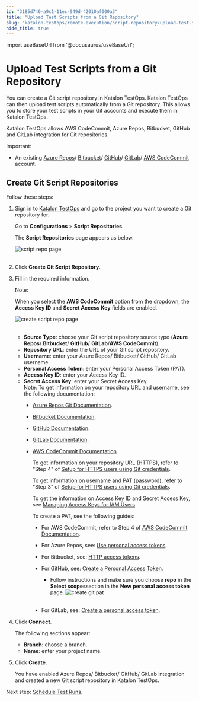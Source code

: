 ```yaml
---
id: "3185d740-a9c1-11ec-949d-42010af000a3"
title: "Upload Test Scripts from a Git Repository"
slug: "katalon-testops/remote-execution/script-repository/upload-test-scripts-from-a-git-repository"
hide_title: true
---
```

import useBaseUrl from '@docusaurus/useBaseUrl';


# <a id="id" class="anchor_top_offset"/><a id="ariaid-title1" class="anchor_top_offset"/>Upload Test Scripts from a Git Repository

<p xmlns="http://www.w3.org/1999/xhtml" className="p">You can create a Git script repository in Katalon TestOps.   Katalon TestOps can then upload test scripts automatically from a   Git repository. This allows you to store your test scripts in your   Git accounts and execute them in Katalon TestOps.</p> 
<p xmlns="http://www.w3.org/1999/xhtml" className="p">Katalon TestOps allows AWS CodeCommit, Azure Repos, Bitbucket,   GitHub and GitLab integration for Git repositories.</p> 
<div xmlns="http://www.w3.org/1999/xhtml" className="note important note_important"><span className="note__title">Important:</span> 
  <ul className="ul"><li className="li">An existing <a className="xref j-external-link" href="https://azure.microsoft.com/en-us/services/devops/repos/" target="_blank">Azure
        Repos</a>/ <a className="xref j-external-link" href="https://bitbucket.org/product" target="_blank">Bitbucket</a>/
      <a className="xref j-external-link" href="https://github.com" target="_blank">GitHub</a>/ <a className="xref j-external-link" href="https://about.gitlab.com/install/" target="_blank">GitLab</a>/ <a className="xref j-external-link" href="https://docs.aws.amazon.com/codecommit/index.html" target="_blank">AWS
        CodeCommit</a> account.</li></ul>
</div>

## <a id="id_1" class="anchor_top_offset"/>Create Git Script Repositories

<p xmlns="http://www.w3.org/1999/xhtml" className="p">Follow these steps:</p> 
<ol xmlns="http://www.w3.org/1999/xhtml" className="ol"><li className="li">     <p className="p">Sign in to <a className="xref j-external-link" href="https://testops.katalon.io/login" target="_blank">Katalon TestOps</a> and go to the project you want to create a Git repository for.</p>     <p className="p">Go to <strong className="ph b">Configurations</strong> &gt; <strong className="ph b">Script Repositories</strong>.</p>     <p className="p">The <strong className="ph b">Script Repositories</strong> page appears as below.</p>     <p className="p"> <img className="image" src={useBaseUrl("https://github.com/katalon-studio/docs-images/raw/master/katalon-analytics/docs/testops-revamp-june-git-test-project/script-repo-screen-in-testops-config-new-2.png")} alt="script repo page" /><br /><br />     </p>   </li><li className="li">     <p className="p">Click <strong className="ph b">Create Git Script Repository</strong>.</p>   </li><li className="li">     <p className="p">Fill in the required information. </p>     <div className="note note note_note"><span className="note__title">Note:</span>        <p className="p">When you select the <strong className="ph b">AWS CodeCommit</strong> option from the dropdown, the <strong className="ph b">Access Key ID</strong> and <strong className="ph b">Secret Access Key</strong> fields are enabled.</p>       <p className="p"> <img className="image" src={useBaseUrl("https://github.com/katalon-studio/docs-images/raw/master/katalon-analytics/docs/testops-revamp-june-git-test-project/K.S.E-8.2.5-script-repo-page-after-creating-git-repository.png")} alt="create script repo page" /><br /><br />       </p>     </div>     <ul className="ul"><li className="li"> <strong className="ph b">Source Type</strong>: choose your Git script repository source type (<strong className="ph b">Azure Repos</strong>/ <strong className="ph b">Bitbucket</strong>/ <strong className="ph b">GitHub</strong>/ <strong className="ph b">GitLab</strong>/<strong className="ph b">AWS CodeCommit</strong>).</li><li className="li"> <strong className="ph b">Repository URL</strong>: enter the URL of your Git script repository.</li><li className="li"> <strong className="ph b">Username</strong>: enter your Azure Repos/ Bitbucket/ GitHub/ GitLab username.</li><li className="li"> <strong className="ph b">Personal Access Token</strong>: enter your Personal Access Token (PAT).</li><li className="li"> <strong className="ph b">Access Key ID</strong>: enter your Access Key ID.</li><li className="li"> <strong className="ph b">Secret Access Key</strong>: enter your Secret Access Key.<div className="note note note_note"><span className="note__title">Note:</span> To get information on your repository URL and username, see the following documentation:<ul className="ul"><li className="li">               <p className="p"><a className="xref j-external-link" href="https://docs.microsoft.com/en-us/azure/devops/repos/git/?view=azure-devops" target="_blank">Azure Repos Git Documentation</a>.</p>             </li><li className="li">               <p className="p"><a className="xref j-external-link" href="https://confluence.atlassian.com/bitbucketserver/bitbucket-data-center-and-server-documentation-776639749.html" target="_blank">Bitbucket Documentation</a>. </p>             </li><li className="li">               <p className="p"><a className="xref j-external-link" href="https://docs.github.com/en" target="_blank">GitHub Documentation</a>.</p>             </li><li className="li">               <p className="p"><a className="xref j-external-link" href="https://docs.gitlab.com/ee/" target="_blank">GitLab Documentation</a>.</p>             </li><li className="li">               <p className="p"><a className="xref j-external-link" href="https://docs.aws.amazon.com/codecommit/latest/userguide/setting-up-gc.html" target="_blank">AWS CodeCommit Documentation</a>.</p>               <p className="p">To get information on your repository URL (HTTPS), refer to "Step 4" of <a className="xref j-external-link" href="https://docs.aws.amazon.com/codecommit/latest/userguide/setting-up-gc.html" target="_blank">Setup for HTTPS users using Git credentials</a>.</p>               <p className="p">To get information on username and PAT (password), refer to "Step 3" of <a className="xref j-external-link" href="https://docs.aws.amazon.com/codecommit/latest/userguide/setting-up-gc.html" target="_blank">Setup for HTTPS users using Git credentials</a>.</p>               <p className="p">To get the information on Access Key ID and Secret Access Key, see <a className="xref j-external-link" href="https://docs.aws.amazon.com/IAM/latest/UserGuide/id_credentials_access-keys.html" target="_blank">Managing Access Keys for IAM Users</a>.</p>               <div className="p">To create a PAT, see the following guides:<ul className="ul"><li className="li">                     <p className="p">For AWS CodeCommit, refer to Step 4 of <a className="xref j-external-link" href="https://docs.aws.amazon.com/codecommit/latest/userguide/setting-up-gc.html" target="_blank">AWS CodeCommit Documentation</a>.</p>                   </li><li className="li">                     <p className="p">For Azure Repos, see: <a className="xref j-external-link" href="https://docs.microsoft.com/en-us/azure/devops/organizations/accounts/use-personal-access-tokens-to-authenticate?view=azure-devops&tabs=preview-page" target="_blank">Use personal access tokens</a>.</p>                   </li><li className="li">                     <p className="p">For Bitbucket, see: <a className="xref j-external-link" href="https://confluence.atlassian.com/bitbucketserver/personal-access-tokens-939515499.html" target="_blank">HTTP access tokens</a>.</p>                   </li><li className="li">                     <div className="p">For GitHub, see: <a className="xref j-external-link" href="https://help.github.com/en/github/authenticating-to-github/creating-a-personal-access-token-for-the-command-line" target="_blank">Create a Personal Access Token</a>.<ul className="ul"><li className="li">                           <p className="p">Follow instructions and make sure you choose <strong className="ph b">repo</strong> in the <strong className="ph b">Select scopes</strong>section in the <strong className="ph b">New personal access token</strong> page.                              <img className="image" src={useBaseUrl("https://github.com/katalon-studio/docs-images/raw/master/katalon-analytics/docs/testops-revamp-june-git-test-project/new-personal-access-toke-page-git.png")} alt="create git pat" /><br /><br /></p></li></ul></div></li><li className="li"><p className="p">For GitLab, see: <a className="xref j-external-link" href="https://docs.gitlab.com/ee/user/profile/personal_access_tokens.html#create-a-personal-access-token" target="_blank">Create a personal access token</a>.</p></li></ul></div></li></ul>                      </div></li></ul>   </li><li className="li">     <p className="p">Click <strong className="ph b">Connect</strong>.</p>     <p className="p">The following sections appear:</p>     <ul className="ul"><li className="li"> <strong className="ph b">Branch</strong>: choose a branch.</li><li className="li"> <strong className="ph b">Name</strong>: enter your project name.</li></ul>   </li><li className="li"><p className="p">Click <strong className="ph b">Create</strong>.</p><p className="p">You have enabled Azure Repos/ Bitbucket/ GitHub/ GitLab integration and created a new Git script repository in Katalon TestOps.</p></li></ol> 
<p xmlns="http://www.w3.org/1999/xhtml" className="p">Next step: <a className="xref j-external-link" href="https://docs.katalon.com/katalon-analytics/docs/create-plan.html" target="_blank">Schedule Test Runs</a>.</p> 
